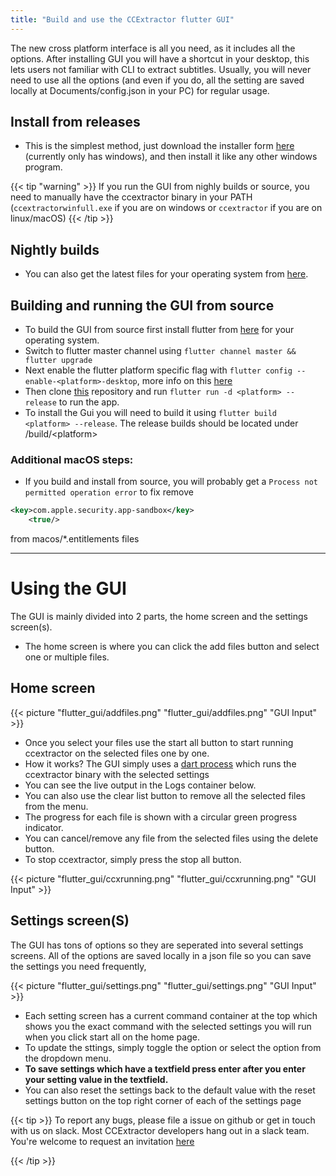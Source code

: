 ```yaml
---
title: "Build and use the CCExtractor flutter GUI"
---
```


The new cross platform interface is all you need, as it includes all the options. After installing GUI you will have a shortcut in your desktop, this lets users not familiar with CLI to extract subtitles.
Usually, you will never need to use all the options (and even if you do, all the setting are saved locally at Documents/config.json in your PC) for regular usage.

## Install from releases 
- This is the simplest method, just download the installer form [here](https://github.com/CCExtractor/ccextractor/releases) (currently only has windows), and then install it like any other windows program.


{{< tip "warning" >}}
If you run the GUI from nighly builds or source, you need to manually have the ccextractor binary in your PATH (`ccextractorwinfull.exe` if you are on windows or `ccextractor` if you are on linux/macOS)
{{< /tip >}}


## Nightly builds
- You can also get the latest files for your operating system from [here](https://nightly.link/CCExtractor/ccextractorfluttergui/workflows/create_artifacts/master).

## Building and running the GUI from source
- To build the GUI from source first install flutter from [here](https://flutter.dev/docs/get-started/install) for your operating system.
- Switch to flutter master channel using `flutter channel master && flutter upgrade`
- Next enable the flutter platform specific flag with `flutter config --enable-<platform>-desktop`, more info on this [here](https://flutter.dev/desktop)
- Then clone [this](https://github.com/CCExtractor/ccextractorfluttergui) repository and run `flutter run -d <platform> --release` to run the app. 
- To install the Gui you will need to build it using `flutter build <platform> --release`. The release builds should be located under /build/\<platform> 

### Additional macOS steps:
- If you build and install from source, you will probably get a `Process not permitted operation error` to fix remove 

```xml
<key>com.apple.security.app-sandbox</key>
	<true/>
```

from macos/*.entitlements files

--- 
# Using the GUI

The GUI is mainly divided into 2 parts, the home screen and the settings screen(s). 

- The home screen is where you can click the add files button and select one or multiple files. 


## Home screen
{{< picture "flutter_gui/addfiles.png" "flutter_gui/addfiles.png" "GUI Input" >}}

- Once you select your files use the start all button to start running ccextractor on the selected files one by one. 
- How it works? The GUI simply uses a [dart process](https://api.dart.dev/stable/2.13.4/dart-io/Process/start.html) which runs the ccextractor binary with the selected settings
- You can see the live output in the Logs container below. 
- You can also use the clear list button to remove all the selected files from the menu. 
- The progress for each file is shown with a circular green progress indicator. 
- You can cancel/remove any file from the selected files using the delete button. 
- To stop ccextractor, simply press the stop all button.

{{< picture "flutter_gui/ccxrunning.png" "flutter_gui/ccxrunning.png" "GUI Input" >}}

## Settings screen(S)

The GUI has tons of options so they are seperated into several settings screens. All of the options are saved locally in a json file so you can save the settings you need frequently,

{{< picture "flutter_gui/settings.png" "flutter_gui/settings.png" "GUI Input" >}}


- Each setting screen has a current command container at the top which shows you the exact command with the selected settings you will run when you click start all on the home page. 
- To update the sttings, simply toggle the option or select the option from the dropdown menu. 
- **To save settings which have a textfield press enter after you enter your setting value in the textfield.** 
- You can also reset the settings back to the default value with the reset settings button on the top right corner of each of the settings page


{{< tip >}}
To report any bugs, please file a issue on github or get in touch with us on slack. Most CCExtractor developers hang out in a slack team. You're welcome to request an invitation [here](/public/general/support/)

{{< /tip >}}
